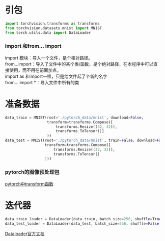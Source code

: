 # 引包
```python
import torchvision.transforms as transforms
from torchvision.datasets.mnist import MNIST
from torch.utils.data import DataLoader
```
### import 和from... import
import 模块：导入一个文件，是个相对路径。  
from…import：导入了文件中的某个类/函数，是个绝对路径，在本程序中可以直接使用，而不用在前面加点。  
import as 和import一样，只是给文件起了个新的名字  
from... import *：导入文件中所有的类  

# 准备数据
```python
data_train = MNIST(root='./pytorch_data/mnist', download=False,
                   transform=transforms.Compose([
                       transforms.Resize((32, 32)),
                       transforms.ToTensor()]
                   ))
data_test = MNIST(root='./pytorch_data/mnist', train=False, download=False,
                  transform=transforms.Compose([
                      transforms.Resize((32, 32)),
                      transforms.ToTensor()
                  ]))
```
### pytorch的图像预处理包
[pytorch中transform函数](https://www.jianshu.com/p/13e31d619c15)

# 迭代器
```python
data_train_loader = DataLoader(data_train, batch_size=256, shuffle=True)
data_test_loader = DataLoader(data_test, batch_size=256, shuffle=False)
```
[Dataloader官方文档](http://pytorch-cn.readthedocs.io/zh/latest/package_references/data/)
